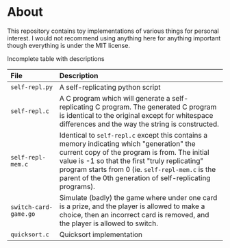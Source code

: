 
About
===
This repository contains toy implementations of various things for personal interest. I would not recommend using anything here for anything important though everything is under the MIT license.

Incomplete table with descriptions

| File           | Description |
|:-------------- |:---------------------------------------------------------- |
| `self-repl.py`   | A self-replicating python script |
| `self-repl.c`    | A C program which will generate a self-replicating C program. The generated C program is identical to the original except for whitespace differences and the way the string is constructed.
| `self-repl-mem.c` | Identical to `self-repl.c` except this contains a memory indicating which "generation" the current copy of the program is from. The initial value is -1 so that the first "truly replicating" program starts from 0 (ie. `self-repl-mem.c` is the parent of the 0th generation of self-replicating programs).
| `switch-card-game.go` | Simulate (badly) the game where under one card is a prize, and the player is allowed to make a choice, then an incorrect card is removed, and the player is allowed to switch. |
| `quicksort.c` | Quicksort implementation |
